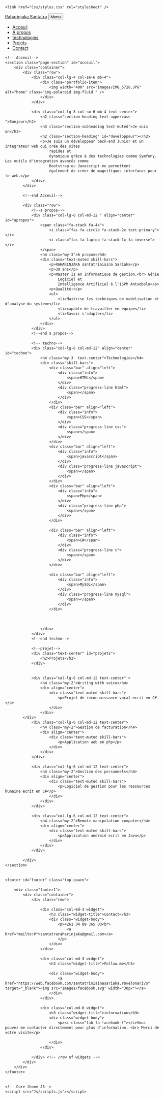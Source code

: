 <!DOCTYPE html>
<html>

<head>
    <meta charSet="utf-8" />
    <meta http-equiv="X-UA-Compatible" content="IE=edge" />
    <meta name="viewport" content="width=device-width, initial-scale=1.0" />
    <meta name="description" content="CV développeur informatique" />
    <title>home</title>
    <link rel="shortcut icon" href="Images/icon.webp" type="image/x-icon" />
    
    <link href="Css/styles.css" rel="stylesheet" />

</head>

<body id="page-top">
    <!-- Navigation-->
    <nav class="navbar navbar-expand-lg navbar-dark bg-light fixed-top" id="mainNav">
        <div class="container">
            <a class="navbar-brand" href="#page-top">Raharinjaka
                Santatra</a>
            <button class="navbar-toggler bg-dark" type="button" data-bs-toggle="collapse"
                data-bs-target="#navbarResponsive" aria-controls="navbarResponsive" aria-expanded="false"
                aria-label="Toggle navigation">
                Menu
                <i class="fas fa-bars ms-1"></i>
            </button>
            <div class="collapse navbar-collapse" id="navbarResponsive">
                <ul class="navbar-nav text-uppercase ms-auto py-4 py-lg-0">
                    <li class="nav-item"><a class="nav-link" href="#page-top">Acceuil</a></li>
                    <li class="nav-item"><a class="nav-link" href="#apropos">A propos</a></li>
                    <li class="nav-item"><a class="nav-link" href="#techno">technologies</a></li>
                    <li class="nav-item"><a class="nav-link" href="#projets">Projets</a></li>
                    <li class="nav-item"><a class="nav-link" href="#contact">Contact</a></li>
                </ul>
            </div>
        </div>
    </nav>


    <!-- Acceuil-->
    <section class="page-section" id="acceuil">
        <div class="container">
            <div class="row">
                <div class="col-lg-4 col-sm-6 mb-4">
                    <div class="portfolio-item">
                        <img width="400" src="Images/IMG_5720.JPG" alt="home" class="img-polaroid img-fluid " />
                    </div>
                </div>

                <div class="col-lg-8 col-sm-6 mb-4 text-center">
                    <h2 class="section-heading text-uppercase ">Bonjour</h2>
                    <h3 class="section-subheading text-muted">Je suis un</h3>
                    <h2 class="section-heading" id="developpeur"></h2>
                    <p>Je suis un développeur back-end Junior et un integrateur web qui crée des sites
                        rapides et
                        dynamique grâce à des technologies comme Symfony. Les outils d'integration avancés comme
                        Bootstrap ou Javascript me permettent
                        également de créer de magnifiques interfaces pour le web.</p>
                </div>
            </div>

            <!--end Acceuil-->

            <div class="row">
                <!--a propos-->
                <div class="col-lg-6 col-md-12 " align="center" id="apropos">
                    <span class="fa-stack fa-4x">
                        <i class="fas fa-circle fa-stack-2x text-primary"></i>
                        <i class="fas fa-laptop fa-stack-1x fa-inverse"></i>
                    </span>
                    <h4 class="my-3">A propos</h4>
                    <div class="text-muted skill-bars">
                        <p>RAHARINJAKA santatriniaina Sariaka</p>
                        <p>30 ans</p>
                        <p>Master II en Informatique de gestion,<br> Génie
                            Logiciel et
                            Intelligence Artificiel à l'ISPM Antsobolo</p>
                        <p>Qualité:</p>
                        <ul>
                            <li>Maitrise les techniques de modelisation et d'analyse du systeme</li>
                            <li>capable de travailler en équipe</li>
                            <li>Savoir s'adapter</li>
                        </ul>
                    </div>
                </div>
                <!--end a propos-->
                
                <!-- techno-->
                <div class="col-lg-6 col-md-12" align="center" id="techno">
                    <h4 class="my-3  text-center">Téchnologies</h4>
                    <div class="skill-bars">
                        <div class="bar" align="left">
                            <div class="info">
                                <span>HTML</span>
                            </div>
                            <div class="progress-line html">
                                <span></span>
                            </div>
                        </div>
                        <div class="bar" align="left">
                            <div class="info">
                                <span>CSS</span>
                            </div>
                            <div class="progress-line css">
                                <span></span>
                            </div>
                        </div>
                        <div class="bar" align="left">
                            <div class="info">
                                <span>javascript</span>
                            </div>
                            <div class="progress-line javascript">
                                <span></span>
                            </div>
                        </div>
                        <div class="bar" align="left">
                            <div class="info">
                                <span>Php</span>
                            </div>
                            <div class="progress-line php">
                                <span></span>
                            </div>
                        </div>

                        <div class="bar" align="left">
                            <div class="info">
                                <span>C#</span>
                            </div>
                            <div class="progress-line c">
                                <span></span>
                            </div>
                        </div>

                        <div class="bar" align="left">
                            <div class="info">
                                <span>MySQL</span>
                            </div>
                            <div class="progress-line mysql">
                                <span></span>
                            </div>
                        </div>

                        

                    </div>
                </div>
                <!--end techno-->
                
                <!--projet-->
                <div class="text-center" id="projets">
                    <h2>Projets</h2>
                </div>


                <div class="col-lg-6 col-md-12 text-center" >
                    <h4 class="my-2">Writing with voice</h4>
                    <div align="center">
                        <div class="text-muted skill-bars">
                            <p>Projet de reconnaissance vocal ecrit en C#</p>
                        </div>
                    </div>
            </div>
                <div class="col-lg-6 col-md-12 text-center">
                    <h4 class="my-2">Gestion de facturation</h4>
                    <div align="center">
                        <div class="text-muted skill-bars">
                            <p>Application web en php</p>
                        </div>
                    </div>
                </div>

                <div class="col-lg-6 col-md-12 text-center">
                    <h4 class="my-2">Gestion des personnels</h4>
                    <div align="center">
                        <div class="text-muted skill-bars">
                            <p>Logiciel de gestion pour les ressources humaine ecrit en C#</p>
                        </div>
                    </div>
                </div>

                <div class="col-lg-6 col-md-12 text-center">
                    <h4 class="my-2">Remote manipulation computer</h4>
                    <div align="center">
                        <div class="text-muted skill-bars">
                            <p>Application android ecrit en Java</p>
                        </div>
                    </div>
                </div>

            </div>
    </section>
    

    <footer id="footer" class="top-space">

        <div class="footer1">
            <div class="container">
                <div class="row">
                    
                    <div class="col-md-3 widget">
                        <h3 class="widget-title">Contact</h3>
                        <div class="widget-body">
                            <p>+261 34 89 365 03<br>
                                <a href="mailto:#">santatraraharinjaka@gmail.com</a>
                            </p>    
                        </div>
                    </div>

                    <div class="col-md-3 widget">
                        <h3 class="widget-title">Follow me</h3>

                        <div class="widget-body">
                            <a href="https://web.facebook.com/santatriniainasariaka.ravelonarivo" target="_blank"><img src="Images/facebook.svg" width="30px"></a>                             
                        </div>
                    </div>

                    <div class="col-md-6 widget">
                        <h3 class="widget-title">information</h3>
                        <div class="widget-body">
                            <p><i class="fab fa-facebook-f"></i>Vous pouvez me contacter directement pour plus d'information, <br> Merci de votre visite</p>
                            
                        </div>
                    </div>

                </div> <!-- /row of widgets -->
            </div>
        </div>
    </footer>


    <!-- Core theme JS-->
    <script src="Js/scripts.js"></script>
</body>

</html>
